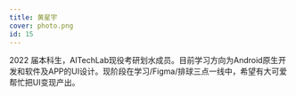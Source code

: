 ```yaml
---
title: 黄星宇
cover: photo.png
id: 15
---
```


2022 届本科生，AITechLab现役考研划水成员。目前学习方向为Android原生开发和软件及APP的UI设计。现阶段在学习/Figma/排球三点一线中，希望有大可爱帮忙把UI变现产出。
